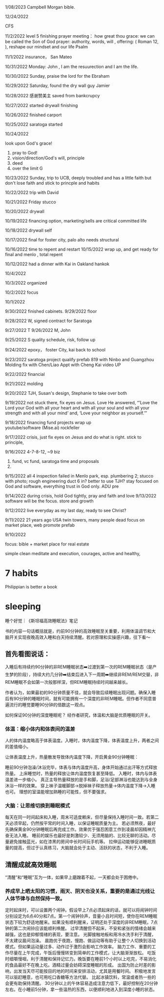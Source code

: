 1/08/2023
Campbell Morgan bible.

12/24/2022

CFS

11/2/2022
level 5 finishing
prayer meeting： 
how great thou grace: we can be called the Son of God
prayer: authority, words, will , offering: ( Roman 12, ), reshape our mindset and our life Psalm

11/1/2022
insurance， San Mateo


10/31/2022
Monday: John , I am the resuurection and I am the life. 

10/30/2022
Sunday, praise the lord for the Ebraham 

10/29/2022
Saturday, found the dry wall guy Jamier

10/28/2022
感谢赞美主 saved from bankcrupcy 

10/27/2022
started drywall finishing

10/26/2022
finished carport

10/25/2022
saratoga started


10/24/2022

look upon God's grace!
1. pray to God!
2. vision/direction/God's will, principle
3. deed
4. over the limit G

10/23/2022
Sunday, trip to UCB, deeply troubled and has a little faith but don't lose faith and stick to princple and habits


10/22/2022
trip with David

10/21/2022
Friday stucco

10/20/2022
drywall

10/19/2022
financing option, marketing/sells are critical 
committed life

10/18/2022
drywall self

10/17/2022
final for foster city, palo alto needs structural 

10/16/2022
time to repent and restart
10/15/2022
wrap up, and get ready for final and menlo , total repent

10/12/2022
had a dinner with Kai in Oakland hankok

10/4/2022


10/3/2022
organized

10/2/2022
focus


10/1/2022

9/30/2022
finished cabinets. 9/29/2022
floor

9/28/2022
W, signed contract for Saratoga

9/27/2022
T
9/26/2022
M, John

9/25/2022
S
quality schedule, risk, follow up

9/24/2022
epoxy， foster City, kai back to school

9/23/2022
saratoga project
qualify prefab 819 with Ninbo and Guangzhou
Molding fix with Chen/Liao
Appt with Cheng
Kai 
video UP


9/22/2022
financial

9/21/2022
molding

9/20/2022
TJH, Susan's design, Stephanie to take over both

9/19/2022
not stuck there, fix eyes on Jesus. Love 
He answered, “’Love the Lord your God with all your heart and with all your soul and with all your strength and with all your mind’ and, ‘Love your neighbor as yourself.’”


9/18/2022
financing
fund
projects wrap up  
youtube/software (Mise.ai)
rockfeller


9/17/2022
crisis, just fix eyes on Jesus and do what is right. stick to principle, 

9/16/2022
4-7-8-12, ~9 biz
1. fund, vc fund, saratoga time and proposals
2. 
9/15/2022
all 4 inspection failed in Menlo park, esp. plumbering 2; stucco with photo; rough engineering duct 6 in? better to use TJH? stay focused on God and software, everything trust in God only. ADU pre

9/14/2022
during crisis, hold God tightly, pray and faith and love
9/13/2022
software will be the focus. store and growth

9/12/2022
live everyday as my last day, ready to see Christ? 


9/11/2022
21 years ago USA twin towers, many people dead
focus on market place, web promote
prefab


9/10/2022

focus: bible + market place for real estate

simple clean meditate and execution, courages, active and healthy, 



# 7 habits
Philippian is better   a book
# sleeping

睡个好觉｜《斯坦福高效睡眠法》笔记

书的内容一句话概括就是，约前90分钟的高效睡眠至关重要，利用体温调节和大脑开关实现夜晚高效入睡和白天持续清醒。若对原理和实操感兴趣，往下看～

## 首先看图说话：


入睡后有持续约90分钟的非REM睡眠状态➡️过渡到第一次的REM睡眠状态（是产生梦的阶段），持续大约几分钟➡️结束后进入下一周期➡️继续非REM/REM交替，非REM睡眠不会如第一次般那样深，但REM睡眠持续时间越来越长。

作者认为，如果最初的90分钟质量不佳，就会导致后续睡眠出现问题。确保入睡后有90分钟的睡眠时间，就有可能拥有一个深度的非REM睡眠。但作者不同意普遍流行的睡觉要睡90分钟的倍数这一观点。

如何保证90分钟的深度睡眠呢？
经作者研究，体温和大脑是优质睡眠的开关。

### 体温：缩小体内和体表间的温差

人的体内温度略高于体表温度。入睡时，体内温度下降，体表温度上升，两者之间的差值缩小。


让体表温度上升，热量散发导致体内温度下降，开启黄金90分钟睡眠：

睡前90分钟泡澡/沐浴完毕，体表与体内温度升高，身体开始通过出汗等方式释放热量。
上床睡觉时，热量的释放让体内温度恢复甚至降低。
入睡时，体内与体表温差进一步缩小。
真正主导热量释放的是手和脚，足浴/足部淋浴也能达到与全身沐浴一样的效果。
穿上袜子温暖脚部→脱掉袜子释放热量→体内温度下降→入睡也可。
理想的室温能增加熟睡的可能性，但不要强求。

### 大脑：让思维切换到睡眠模式

每天在同一时间起床和入睡，周末可适度赖床，但尽量保持入睡时间一致。若第二天必须早起，仍然按平常的时间入睡，以保证睡眠质量为主。
若必须熬夜，最好先确保黄金90分钟睡眠后再完成工作。效果优于强忍困意工作到凌晨却因精神亢奋无法入睡。
睡前的娱乐也最好是刺激较少、无须用脑的、比较无聊的活动。尽量避免接触蓝光，如在漆黑的房间中长时间玩手机等。
拉伸运动能够促进睡眠质量的提高，但过于认真练习，大脑就会处于主动、活跃的状态，不利于入睡。

## 清醒成就高效睡眠
“清醒”和“睡眠”互为一体，如果早上磨蹭着不起，一天都会处于困倦中。

### 养成早上晒太阳的习惯，雨天、阴天也没关系，重要的是通过光线让人体节律与自然保持一致。
定时起床时，可以设置两个闹钟。假设早上7点必须起床的话，就可以将闹钟时间分别设定为6点40分和7点。第一个闹钟铃声，音量小且时间短，使你在REM睡眠状态下较为舒适地醒来。如果没有顺利醒来，证明还处于深度的非REM睡眠，7点钟的第二次闹铃应该能顺利唤醒。
过早清醒但不起床，不安和紧张的情绪会越来越强，这也是抑郁情绪的表现，要注意。
光脚接触地板和用冷水洗手利于清醒，不太建议晨间泡澡。
晨跑优于夜跑，慢跑、做运动等有助于让整个人切换到活动模式。但如果运动量过多、动作过于激烈会影响工作效率。
脑力工作、重要的工作尽量在上午完成，午饭后慢慢转变到简单的工作模式，让大脑渐渐放松。
吃饭时细嚼慢咽，利于清醒和保持记忆力。晚饭要在睡前1个小时以上吃完，不易消化的食品最好不在晚上吃。酒精过量会妨碍深度睡眠的形成。
出国为防止时差的影响，出发当天尽可能按目的地的时间来安排活动，尤其是用餐时间。
积极地发言可以驱赶睡意，也可用吃口香糖等方法代替。
比起冰镇饮料，常温或者热一些的会更有助保持清醒。
30分钟以上的午休容易造成注意力低下，最好控制在20分钟左右。在小睡前5分钟，拿一些温热的东西，以便顺利地进入到深度小睡的状态。